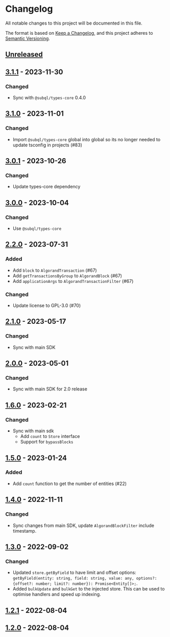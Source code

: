 # Changelog
All notable changes to this project will be documented in this file.

The format is based on [Keep a Changelog](https://keepachangelog.com/en/1.0.0/),
and this project adheres to [Semantic Versioning](https://semver.org/spec/v2.0.0.html).

## [Unreleased]

## [3.1.1] - 2023-11-30
### Changed
- Sync with `@subql/types-core` 0.4.0

## [3.1.0] - 2023-11-01
### Changed
- Import `@subql/types-core` global into global so its no longer needed to update tsconfig in projects (#83)

## [3.0.1] - 2023-10-26
### Changed
- Update types-core dependency

## [3.0.0] - 2023-10-04
### Changed
- Use `@subql/types-core`

## [2.2.0] - 2023-07-31
### Added
- Add `block` to `AlgorandTransaction` (#67)
- Add `getTransactionsByGroup` to `AlgorandBlock` (#67)
- Add `applicationArgs` to `AlgorandTransactionFilter` (#67)

### Changed
- Update license to GPL-3.0 (#70)

## [2.1.0] - 2023-05-17
### Changed
- Sync with main SDK

## [2.0.0] - 2023-05-01
### Changed
- Sync with main SDK for 2.0 release

## [1.6.0] - 2023-02-21
### Changed
- Sync with main sdk
  - Add `count` to `Store` interface
  - Support for `bypassBlocks`

## [1.5.0] - 2023-01-24
### Added
- Add `count` function to get the number of entities (#22)

## [1.4.0] - 2022-11-11
### Changed
- Sync changes from main SDK, update `AlgorandBlockFilter` include timestamp.

## [1.3.0] - 2022-09-02
### Changed
- Updated `store.getByField` to have limit and offset options: `getByField(entity: string, field: string, value: any, options?: {offset?: number; limit?: number}): Promise<Entity[]>;`.
- Added `bulkUpdate` and `bulkGet` to the injected store. This can be used to optimise handlers and speed up indexing.

## [1.2.1] - 2022-08-04

## [1.2.0] - 2022-08-04
[Unreleased]: https://github.com/subquery/subql-algorand/compare/types-algorand/3.1.1...HEAD
[3.1.1]: https://github.com/subquery/subql-algorand/compare/types-algorand/3.1.0...types-algorand/3.1.1
[3.1.0]: https://github.com/subquery/subql-algorand/compare/types-algorand/3.0.1...types-algorand/3.1.0
[3.0.1]: https://github.com/subquery/subql-algorand/compare/types-algorand/3.0.0...types-algorand/3.0.1
[3.0.0]: https://github.com/subquery/subql-algorand/compare/types/2.2.0...types/3.0.0
[2.2.0]: https://github.com/subquery/subql-algorand/compare/types/2.1.0...types/2.2.0
[2.1.0]: https://github.com/subquery/subql-algorand/compare/types/2.0.0...types/2.1.0
[2.0.0]: https://github.com/subquery/subql-algorand/compare/types/1.6.0...types/2.0.0
[1.6.0]: https://github.com/subquery/subql-algorand/compare/types/1.5.0...types/1.6.0
[1.5.0]: https://github.com/subquery/subql-algorand/compare/types/1.4.0...types/1.5.0
[1.4.0]: https://github.com/subquery/subql-algorand/compare/types/1.3.0...types/1.4.0
[1.3.0]: https://github.com/subquery/subql-algorand/compare/types/1.2.1...types/1.3.0
[1.2.1]: https://github.com/subquery/subql-algorand/compare/types/1.2.1...types/1.3.0
[1.2.0]: https://github.com/subquery/subql-algorand/tag/types/1.2.0
